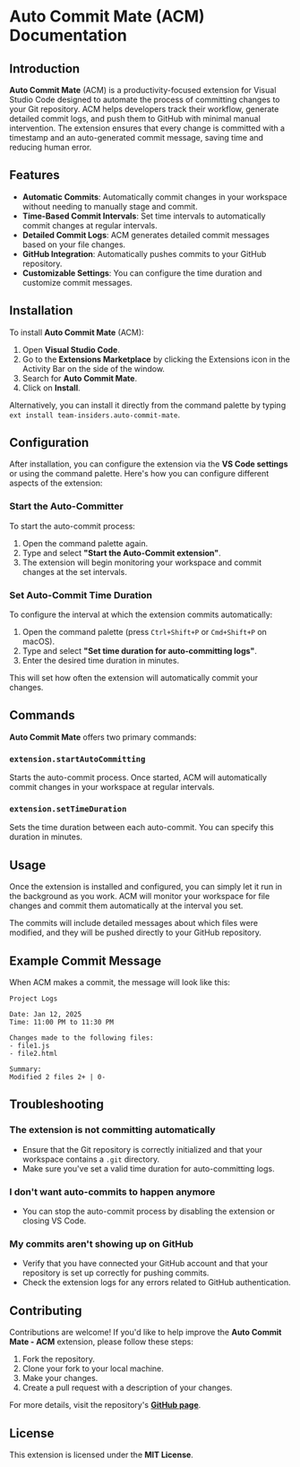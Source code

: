 # Auto Commit Mate (ACM) Documentation

## Introduction

**Auto Commit Mate** (ACM) is a productivity-focused extension for Visual Studio Code designed to automate the process of committing changes to your Git repository. ACM helps developers track their workflow, generate detailed commit logs, and push them to GitHub with minimal manual intervention. The extension ensures that every change is committed with a timestamp and an auto-generated commit message, saving time and reducing human error.

## Features

- **Automatic Commits**: Automatically commit changes in your workspace without needing to manually stage and commit.
- **Time-Based Commit Intervals**: Set time intervals to automatically commit changes at regular intervals.
- **Detailed Commit Logs**: ACM generates detailed commit messages based on your file changes.
- **GitHub Integration**: Automatically pushes commits to your GitHub repository.
- **Customizable Settings**: You can configure the time duration and customize commit messages.

## Installation

To install **Auto Commit Mate** (ACM):

1. Open **Visual Studio Code**.
2. Go to the **Extensions Marketplace** by clicking the Extensions icon in the Activity Bar on the side of the window.
3. Search for **Auto Commit Mate**.
4. Click on **Install**.

Alternatively, you can install it directly from the command palette by typing `ext install team-insiders.auto-commit-mate`.

## Configuration

After installation, you can configure the extension via the **VS Code settings** or using the command palette. Here's how you can configure different aspects of the extension:

### Start the Auto-Committer

To start the auto-commit process:

1. Open the command palette again.
2. Type and select **"Start the Auto-Commit extension"**.
3. The extension will begin monitoring your workspace and commit changes at the set intervals.

### Set Auto-Commit Time Duration

To configure the interval at which the extension commits automatically:

1. Open the command palette (press `Ctrl+Shift+P` or `Cmd+Shift+P` on macOS).
2. Type and select **"Set time duration for auto-committing logs"**.
3. Enter the desired time duration in minutes.

This will set how often the extension will automatically commit your changes.

## Commands

**Auto Commit Mate** offers two primary commands:

### `extension.startAutoCommitting`

Starts the auto-commit process. Once started, ACM will automatically commit changes in your workspace at regular intervals.

### `extension.setTimeDuration`

Sets the time duration between each auto-commit. You can specify this duration in minutes.

## Usage

Once the extension is installed and configured, you can simply let it run in the background as you work. ACM will monitor your workspace for file changes and commit them automatically at the interval you set.

The commits will include detailed messages about which files were modified, and they will be pushed directly to your GitHub repository.

## Example Commit Message

When ACM makes a commit, the message will look like this:

```
Project Logs

Date: Jan 12, 2025
Time: 11:00 PM to 11:30 PM

Changes made to the following files:
- file1.js
- file2.html

Summary:
Modified 2 files 2+ | 0-
```

## Troubleshooting

### The extension is not committing automatically

- Ensure that the Git repository is correctly initialized and that your workspace contains a `.git` directory.
- Make sure you've set a valid time duration for auto-committing logs.

### I don't want auto-commits to happen anymore

- You can stop the auto-commit process by disabling the extension or closing VS Code.

### My commits aren't showing up on GitHub

- Verify that you have connected your GitHub account and that your repository is set up correctly for pushing commits.
- Check the extension logs for any errors related to GitHub authentication.

## Contributing

Contributions are welcome! If you'd like to help improve the **Auto Commit Mate - ACM** extension, please follow these steps:

1. Fork the repository.
2. Clone your fork to your local machine.
3. Make your changes.
4. Create a pull request with a description of your changes.

For more details, visit the repository's **[GitHub page](https://github.com/Rahulnisanth/AutoCommitMate-ACM)**.

## License

This extension is licensed under the **MIT License**.
